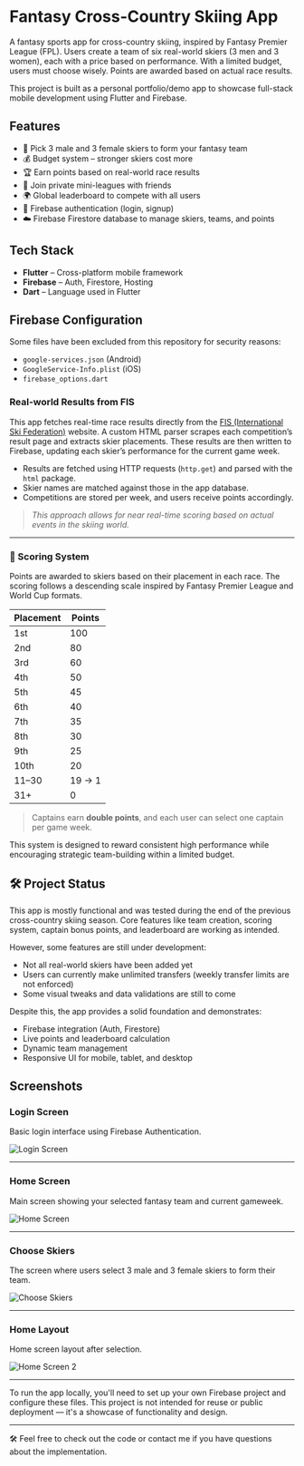# Fantasy Cross-Country Skiing App

A fantasy sports app for cross-country skiing, inspired by Fantasy Premier League (FPL). Users create a team of six real-world skiers (3 men and 3 women), each with a price based on performance. With a limited budget, users must choose wisely. Points are awarded based on actual race results.

This project is built as a personal portfolio/demo app to showcase full-stack mobile development using Flutter and Firebase.

## Features

- 🧍 Pick 3 male and 3 female skiers to form your fantasy team
- 💰 Budget system – stronger skiers cost more
- 🏆 Earn points based on real-world race results
- 👥 Join private mini-leagues with friends
- 🌍 Global leaderboard to compete with all users
- 🔐 Firebase authentication (login, signup)
- ☁️ Firebase Firestore database to manage skiers, teams, and points

## Tech Stack

- **Flutter** – Cross-platform mobile framework
- **Firebase** – Auth, Firestore, Hosting
- **Dart** – Language used in Flutter

## Firebase Configuration

Some files have been excluded from this repository for security reasons:

- `google-services.json` (Android)
- `GoogleService-Info.plist` (iOS)
- `firebase_options.dart`


###  Real-world Results from FIS

This app fetches real-time race results directly from the [FIS (International Ski Federation)](https://www.fis-ski.com/) website. A custom HTML parser scrapes each competition’s result page and extracts skier placements. These results are then written to Firebase, updating each skier’s performance for the current game week.

- Results are fetched using HTTP requests (`http.get`) and parsed with the `html` package.
- Skier names are matched against those in the app database.
- Competitions are stored per week, and users receive points accordingly.

> _This approach allows for near real-time scoring based on actual events in the skiing world._

---

### 🎯 Scoring System

Points are awarded to skiers based on their placement in each race. The scoring follows a descending scale inspired by Fantasy Premier League and World Cup formats.

| Placement | Points |
|-----------|--------|
| 1st       | 100    |
| 2nd       | 80     |
| 3rd       | 60     |
| 4th       | 50     |
| 5th       | 45     |
| 6th       | 40     |
| 7th       | 35     |
| 8th       | 30     |
| 9th       | 25     |
| 10th      | 20     |
| 11–30     | 19 → 1 |
| 31+       | 0      |

> Captains earn **double points**, and each user can select one captain per game week.

This system is designed to reward consistent high performance while encouraging strategic team-building within a limited budget.

## 🛠️ Project Status

This app is mostly functional and was tested during the end of the previous cross-country skiing season. Core features like team creation, scoring system, captain bonus points, and leaderboard are working as intended.

However, some features are still under development:

- Not all real-world skiers have been added yet
- Users can currently make unlimited transfers (weekly transfer limits are not enforced)
- Some visual tweaks and data validations are still to come

Despite this, the app provides a solid foundation and demonstrates:
- Firebase integration (Auth, Firestore)
- Live points and leaderboard calculation
- Dynamic team management
- Responsive UI for mobile, tablet, and desktop

##  Screenshots

###  Login Screen
Basic login interface using Firebase Authentication.

![Login Screen](assets/screenshots/Sc_loginscreen.jpg)

---

###  Home Screen
Main screen showing your selected fantasy team and current gameweek.

![Home Screen](assets/screenshots/Sc_homescreen.jpg)

---

###  Choose Skiers
The screen where users select 3 male and 3 female skiers to form their team.

![Choose Skiers](assets/screenshots/Sc_chooseskier.jpg)

---

###  Home Layout
Home screen layout after selection.

![Home Screen 2](assets/screenshots/Sc_homescreen2.jpg)

---

To run the app locally, you'll need to set up your own Firebase project and configure these files. This project is not intended for reuse or public deployment — it's a showcase of functionality and design.

---

🛠️ Feel free to check out the code or contact me if you have questions about the implementation.
